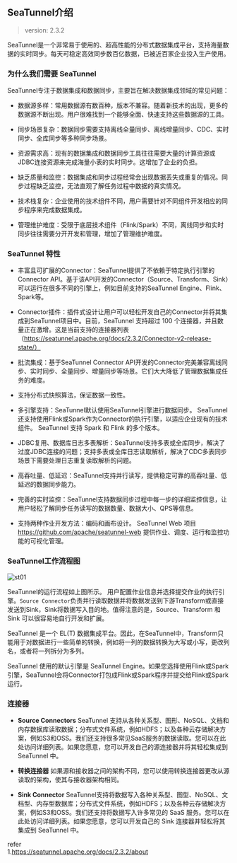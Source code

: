 ## SeaTunnel介绍

>version: 2.3.2 

SeaTunnel是一个非常易于使用的、超高性能的分布式数据集成平台，支持海量数据的实时同步。每天可稳定高效同步数百亿数据，已被近百家企业投入生产使用。 


### 为什么我们需要 SeaTunnel
SeaTunnel专注于数据集成和数据同步，主要旨在解决数据集成领域的常见问题：     

* 数据源多样：常用数据源有数百种，版本不兼容。随着新技术的出现，更多的数据源不断出现。用户很难找到一个能够全面、快速支持这些数据源的工具。      

* 同步场景复杂：数据同步需要支持离线全量同步、离线增量同步、CDC、实时同步、全库同步等多种同步场景。 

* 资源需求高：现有的数据集成和数据同步工具往往需要大量的计算资源或JDBC连接资源来完成海量小表的实时同步。这增加了企业的负担。

* 缺乏质量和监控：数据集成和同步过程经常会出现数据丢失或重复的情况。同步过程缺乏监控，无法直观了解任务过程中数据的真实情况。    

* 技术栈复杂：企业使用的技术组件不同，用户需要针对不同组件开发相应的同步程序来完成数据集成。    

* 管理维护难度：受限于底层技术组件（Flink/Spark）不同，离线同步和实时同步往往需要分开开发和管理，增加了管理维护难度。   

### SeaTunnel 特性
* 丰富且可扩展的Connector：SeaTunnel提供了不依赖于特定执行引擎的Connector API。基于该API开发的Connector（Source、Transform、Sink）可以运行在很多不同的引擎上，例如目前支持的SeaTunnel Engine、Flink、Spark等。    

* Connector插件：插件式设计让用户可以轻松开发自己的Connector并将其集成到SeaTunnel项目中。目前，SeaTunnel 支持超过 100 个连接器，并且数量正在激增。这是当前支持的连接器列表（https://seatunnel.apache.org/docs/2.3.2/Connector-v2-release-state/）   

* 批流集成：基于SeaTunnel Connector API开发的Connector完美兼容离线同步、实时同步、全量同步、增量同步等场景。它们大大降低了管理数据集成任务的难度。  

* 支持分布式快照算法，保证数据一致性。  

* 多引擎支持：SeaTunnel默认使用SeaTunnel引擎进行数据同步。 SeaTunnel还支持使用Flink或Spark作为Connector的执行引擎，以适应企业现有的技术组件。 SeaTunnel 支持 Spark 和 Flink 的多个版本。    

* JDBC复用、数据库日志多表解析：SeaTunnel支持多表或全库同步，解决了过度JDBC连接的问题；支持多表或全库日志读取解析，解决了CDC多表同步场景下需要处理日志重复读取解析的问题。  

* 高吞吐量、低延迟：SeaTunnel支持并行读写，提供稳定可靠的高吞吐量、低延迟的数据同步能力。   

* 完善的实时监控：SeaTunnel支持数据同步过程中每一步的详细监控信息，让用户轻松了解同步任务读写的数据数量、数据大小、QPS等信息。  

* 支持两种作业开发方法：编码和画布设计。 SeaTunnel Web 项目 https://github.com/apache/seatunnel-web 提供作业、调度、运行和监控功能的可视化管理。    

### SeaTunnel工作流程图 

![st01](http://img.xinzhuxiansheng.com/blogimgs/seatunnel/st01.png)    

SeaTunnel的运行流程如上图所示。 
用户配置作业信息并选择提交作业的执行引擎。`Source Connector`负责并行读取数据并将数据发送到下游Transform或直接发送到Sink，Sink将数据写入目的地。值得注意的是，Source、Transform 和 Sink 可以很容易地自行开发和扩展。 

SeaTunnel 是一个 EL(T) 数据集成平台。因此，在SeaTunnel中，Transform只能用于对数据进行一些简单的转换，例如将一列的数据转换为大写或小写，更改列名，或者将一列拆分为多列。 

SeaTunnel 使用的默认引擎是 SeaTunnel Engine。如果您选择使用Flink或Spark引擎，SeaTunnel会将Connector打包成Flink或Spark程序并提交给Flink或Spark运行。     

### 连接器

* **Source Connectors** SeaTunnel 支持从各种关系型、图形、NoSQL、文档和内存数据库读取数据；分布式文件系统，例如HDFS；以及各种云存储解决方案，例如S3和OSS。我们还支持很多常见SaaS服务的数据读取。您可以在此处访问详细列表。如果您愿意，您可以开发自己的源连接器并将其轻松集成到 SeaTunnel 中。    

* **转换连接器** 如果源和接收器之间的架构不同，您可以使用转换连接器更改从源读取的架构，使其与接收器架构相同。   

* **Sink Connector** SeaTunnel支持将数据写入各种关系型、图型、NoSQL、文档型、内存型数据库；分布式文件系统，例如HDFS；以及各种云存储解决方案，例如S3和OSS。我们还支持将数据写入许多常见的 SaaS 服务。您可以在此处访问详细列表。如果您愿意，您可以开发自己的 Sink 连接器并轻松将其集成到 SeaTunnel 中。   

refer   
1.https://seatunnel.apache.org/docs/2.3.2/about 